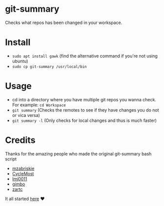 # git-summary
Checks what repos has been changed in your workspace.

# Install
* `sudo apt install gawk` (find the alternative command if you're not using ubuntu)
* `sudo cp git-summary /usr/local/bin`

# Usage
* cd into a directory where you have multiple git repos you wanna check. For example: `cd Workspace`
* `git summary` (Checks the remotes to see if they have changes you do not or vica versa)
* `git summary -l` (Only checks for local changes and thus is much faster)

# Credits
Thanks for the amazing people who made the original git-summary bash script
* [mzabriskie](https://github.com/mzabriskie)
* [CycleMost](https://github.com/CycleMost)
* [lmj0011](https://github.com/lmj0011)
* [gimbo](https://github.com/gimbo)
* [zartc](https://github.com/zartc)

It all started [here](https://gist.github.com/mzabriskie/6631607) :heart:
